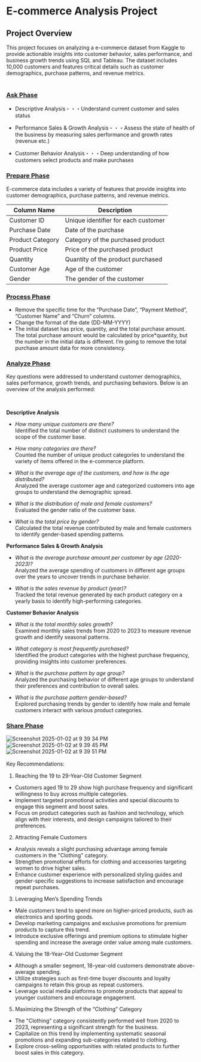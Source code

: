 # E-commerce Analysis Project

## **Project Overview**
This project focuses on analyzing a e-commerce dataset from Kaggle to provide actionable insights into customer behavior, sales performance, and business growth trends using SQL and Tableau. The dataset includes 10,000 customers and features critical details such as customer demographics, purchase patterns, and revenue metrics.
<br>
<br>
### <ins>Ask Phase</ins>
* Descriptive Analysis・・・Understand current customer and sales status
  
* Performance Sales & Growth Analysis・・・Assess the state of health of the business by measuring sales performance and growth rates (revenue etc.)
  
* Customer Behavior Analysis・・・Deep understanding of how customers select products and make purchases
  

### <ins>Prepare Phase</ins>
E-commerce data includes a variety of features that provide insights into customer demographics, purchase patterns, and revenue metrics.


| Column Name | Description |
| --- | --- |
| Customer ID | Unique identifier for each customer |
| Purchase Date | Date of the purchase |
| Product Category | Category of the purchased product |
| Product Price | Price of the purchased product |
| Quantity | Quantity of the product purchased |
| Customer Age | Age of the customer |
| Gender | The gender of the customer |

### <ins>Process Phase</ins>
* Remove the specific time for the “Purchase Date”, “Payment Method”, “Customer Name” and “Churn” columns. 
* Change the format of the date (DD-MM-YYYY)
* The initial dataset has price, quantity, and the total purchase amount. The total purchase amount would be calculated by price*quantity, but the number in the initial data is different. I’m going to remove the total purchase amount data for more consistency.

### <ins>Analyze Phase</ins>
Key questions were addressed to understand customer demographics, sales performance, growth trends, and purchasing behaviors. Below is an overview of the analysis performed:

<br>

**Descriptive Analysis**
* _How many unique customers are there?_
<br> Identified the total number of distinct customers to understand the scope of the customer base.

* _How many categories are there?_
<br> Counted the number of unique product categories to understand the variety of items offered in the e-commerce platform.

* _What is the average age of the customers, and how is the age distributed?_
<br> Analyzed the average customer age and categorized customers into age groups to understand the demographic spread.

* _What is the distribution of male and female customers?_
<br> Evaluated the gender ratio of the customer base.

* _What is the total price by gender?_
<br> Calculated the total revenue contributed by male and female customers to identify gender-based spending patterns.


**Performance Sales & Growth Analysis**
* _What is the average purchase amount per customer by age (2020-2023)?_
<br> Analyzed the average spending of customers in different age groups over the years to uncover trends in purchase behavior.

* _What is the sales revenue by product (year)?_
<br> Tracked the total revenue generated by each product category on a yearly basis to identify high-performing categories.


**Customer Behavior Analysis**
* _What is the total monthly sales growth?_
<br> Examined monthly sales trends from 2020 to 2023 to measure revenue growth and identify seasonal patterns.

* _What category is most frequently purchased?_
<br> Identified the product categories with the highest purchase frequency, providing insights into customer preferences.

* _What is the purchase pattern by age group?_
<br> Analyzed the purchasing behavior of different age groups to understand their preferences and contribution to overall sales.

* _What is the purchase pattern gender-based?_
<br> Explored purchasing trends by gender to identify how male and female customers interact with various product categories.

### <ins>Share Phase</ins>
![Screenshot 2025-01-02 at 9 39 34 PM](https://github.com/user-attachments/assets/9db1948b-6354-4c4e-bc12-b30bff59654e)
![Screenshot 2025-01-02 at 9 39 45 PM](https://github.com/user-attachments/assets/4ae4c238-24a0-4dee-86be-ad528a574091)
![Screenshot 2025-01-02 at 9 39 51 PM](https://github.com/user-attachments/assets/89f72e13-c4c8-4d47-9625-907f0d081ec8)

Key Recommendations:　

1. Reaching the 19 to 29-Year-Old Customer Segment
* Customers aged 19 to 29 show high purchase frequency and significant willingness to buy across multiple categories.
* Implement targeted promotional activities and special discounts to engage this segment and boost sales.
* Focus on product categories such as fashion and technology, which align with their interests, and design campaigns tailored to their preferences.

2. Attracting Female Customers
* Analysis reveals a slight purchasing advantage among female customers in the "Clothing" category.
* Strengthen promotional efforts for clothing and accessories targeting women to drive higher sales.
* Enhance customer experience with personalized styling guides and gender-specific suggestions to increase satisfaction and encourage repeat purchases.

3. Leveraging Men’s Spending Trends
* Male customers tend to spend more on higher-priced products, such as electronics and sporting goods.
* Develop marketing campaigns and exclusive promotions for premium products to capture this trend.
* Introduce exclusive offerings and premium options to stimulate higher spending and increase the average order value among male customers.
  
4. Valuing the 18-Year-Old Customer Segment
* Although a smaller segment, 18-year-old customers demonstrate above-average spending.
* Utilize strategies such as first-time buyer discounts and loyalty campaigns to retain this group as repeat customers.
* Leverage social media platforms to promote products that appeal to younger customers and encourage engagement.
  
5. Maximizing the Strength of the “Clothing” Category
* The "Clothing" category consistently performed well from 2020 to 2023, representing a significant strength for the business.
* Capitalize on this trend by implementing systematic seasonal promotions and expanding sub-categories related to clothing.
* Explore cross-selling opportunities with related products to further boost sales in this category.

